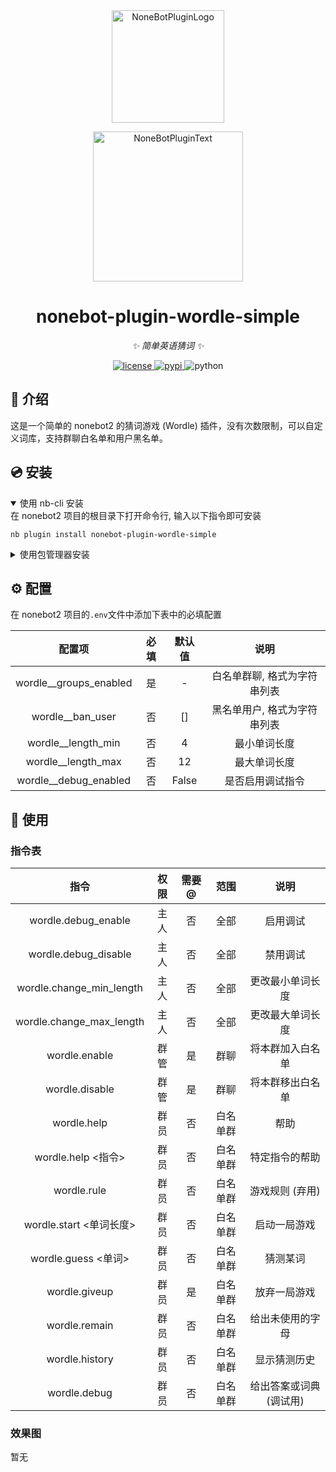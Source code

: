 <div align="center">
  <a href="https://v2.nonebot.dev/store"><img src="https://github.com/A-kirami/nonebot-plugin-template/blob/resources/nbp_logo.png" width="180" height="180" alt="NoneBotPluginLogo"></a>
  <br>
  <p><img src="https://github.com/A-kirami/nonebot-plugin-template/blob/resources/NoneBotPlugin.svg" width="240" alt="NoneBotPluginText"></p>
</div>

<div align="center">

# nonebot-plugin-wordle-simple

_✨ 简单英语猜词 ✨_

<a href="./LICENSE">
    <img src="https://img.shields.io/github/license/shiyihang2007/nonebot-plugin-wordle-simple.svg" alt="license">
</a>
<a href="https://pypi.python.org/pypi/nonebot-plugin-wordle-simple">
    <img src="https://img.shields.io/pypi/v/nonebot-plugin-wordle-simple.svg" alt="pypi">
</a>
<img src="https://img.shields.io/badge/python-3.8+-blue.svg" alt="python">

</div>

## 📖 介绍

这是一个简单的 nonebot2 的猜词游戏 (Wordle) 插件，没有次数限制，可以自定义词库，支持群聊白名单和用户黑名单。

## 💿 安装

<details open>
<summary>使用 nb-cli 安装</summary>
在 nonebot2 项目的根目录下打开命令行, 输入以下指令即可安装

    nb plugin install nonebot-plugin-wordle-simple

</details>

<details>
<summary>使用包管理器安装</summary>
在 nonebot2 项目的插件目录下, 打开命令行, 根据你使用的包管理器, 输入相应的安装命令

<details>
<summary>pip</summary>

    pip install nonebot-plugin-wordle-simple
</details>
<details>
<summary>pdm</summary>

    pdm add nonebot-plugin-wordle-simple
</details>
<details>
<summary>poetry</summary>

    poetry add nonebot-plugin-wordle-simple
</details>
<details>
<summary>conda</summary>

    conda install nonebot-plugin-wordle-simple
</details>

打开 nonebot2 项目根目录下的 `pyproject.toml` 文件, 在 `[tool.nonebot]` 部分追加写入

    plugins = ["nonebot_plugin_wordle_simple"]

</details>

## ⚙️ 配置

在 nonebot2 项目的`.env`文件中添加下表中的必填配置

| 配置项 | 必填 | 默认值 | 说明 |
|:-----:|:----:|:----:|:----:|
| wordle__groups_enabled | 是 | - | 白名单群聊, 格式为字符串列表 |
| wordle__ban_user | 否 | [] | 黑名单用户, 格式为字符串列表 |
| wordle__length_min | 否 | 4 | 最小单词长度 |
| wordle__length_max | 否 | 12 | 最大单词长度 |
| wordle__debug_enabled | 否 | False | 是否启用调试指令 |

## 🎉 使用
### 指令表

| 指令 | 权限 | 需要@ | 范围 | 说明 |
|:-----:|:----:|:----:|:----:|:----:|
| wordle.debug_enable | 主人 | 否 | 全部 | 启用调试 |
| wordle.debug_disable | 主人 | 否 | 全部 | 禁用调试 |
| wordle.change_min_length | 主人 | 否 | 全部 | 更改最小单词长度 |
| wordle.change_max_length | 主人 | 否 | 全部 | 更改最大单词长度 |
| wordle.enable | 群管 | 是 | 群聊 | 将本群加入白名单 |
| wordle.disable | 群管 | 是 | 群聊 | 将本群移出白名单 |
| wordle.help | 群员 | 否 | 白名单群 | 帮助 |
| wordle.help <指令> | 群员 | 否 | 白名单群 | 特定指令的帮助 |
| wordle.rule | 群员 | 否 | 白名单群 | 游戏规则 (弃用) |
| wordle.start <单词长度> | 群员 | 否 | 白名单群 | 启动一局游戏 |
| wordle.guess <单词> | 群员 | 否 | 白名单群 | 猜测某词 |
| wordle.giveup | 群员 | 是 | 白名单群 | 放弃一局游戏 |
| wordle.remain | 群员 | 否 | 白名单群 | 给出未使用的字母 |
| wordle.history | 群员 | 否 | 白名单群 | 显示猜测历史 |
| wordle.debug | 群员 | 否 | 白名单群 | 给出答案或词典 (调试用) |

### 效果图

暂无
